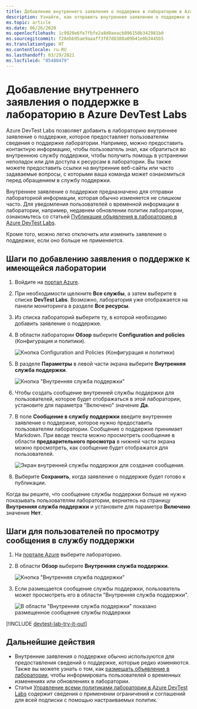 ```yaml
---
title: Добавление внутреннего заявления о поддержке в лабораторию в Azure DevTest Labs
description: Узнайте, как отправить внутреннее заявление о поддержке в лабораторию в Azure DevTest Labs
ms.topic: article
ms.date: 06/26/2020
ms.openlocfilehash: 1c9920e6fe7fbfe2a8d0aeacb896150b342981b0
ms.sourcegitcommit: f28ebb95ae9aaaff3f87d8388a09b41e0b3445b5
ms.translationtype: HT
ms.contentlocale: ru-RU
ms.lasthandoff: 03/29/2021
ms.locfileid: "85480479"
---
```

# <a name="add-an-internal-support-statement-to-a-lab-in-azure-devtest-labs"></a>Добавление внутреннего заявления о поддержке в лабораторию в Azure DevTest Labs

Azure DevTest Labs позволяет добавить в лабораторию внутреннее заявление о поддержке, которое предоставляет пользователям сведения о поддержке лаборатории. Например, можно предоставить контактную информацию, чтобы пользователь знал, как обратиться во внутреннюю службу поддержки, чтобы получить помощь в устранении неполадок или для доступа к ресурсам в лаборатории. Вы также можете предоставить ссылки на внутренние веб-сайты или часто задаваемые вопросы, с которыми ваша команда может ознакомиться перед обращением в службу поддержки.

Внутреннее заявление о поддержке предназначено для отправки лабораторной информации, которая обычно изменяется не слишком часто. Для уведомления пользователей о временной информации в лаборатории, например, недавнем обновлении политик лаборатории, ознакомьтесь со статьей [Публикация объявления в лабораторию в Azure DevTest Labs](devtest-lab-announcements.md).

Кроме того, можно легко отключить или изменить заявление о поддержке, если оно больше не применяется.

## <a name="steps-to-add-a-support-statement-to-an-existing-lab"></a>Шаги по добавлению заявления о поддержке к имеющейся лаборатории

1. Войдите на [портал Azure](https://go.microsoft.com/fwlink/p/?LinkID=525040).
1. При необходимости щелкните **Все службы**, а затем выберите в списке **DevTest Labs**. Возможно, лаборатория уже отображается на панели мониторинга в разделе **Все ресурсы**.
1. Из списка лабораторий выберите ту, в которой необходимо добавить заявление о поддержке.  
1. В области лаборатории **Обзор** выберите **Configuration and policies** (Конфигурация и политики).  

    ![Кнопка Configuration and Policies (Конфигурация и политики)](./media/devtest-lab-internal-support-message/devtestlab-config-and-policies.png)

1. В разделе **Параметры** в левой части экрана выберите **Внутренняя служба поддержки**.

    ![Кнопка "Внутренняя служба поддержки"](./media/devtest-lab-internal-support-message/devtestlab-internal-support.png)

1. Чтобы создать сообщение внутренней службы поддержки для пользователей, которое будет отображаться в этой лаборатории, установите для параметра "Включено" значение **Да**.

1. В поле **Сообщение в службу поддержки** введите внутреннее заявление о поддержке, которое нужно предоставить пользователям лаборатории. Сообщение о поддержке принимает Markdown. При вводе текста можно просмотреть сообщение в области **предварительного просмотра** в нижней части экрана можно просмотреть, как сообщение будет отображатся для пользователей.

    ![Экран внутренней службы поддержки для создания сообщения.](./media/devtest-lab-internal-support-message/devtestlab-add-support-statement.png)


1. Выберите **Сохранить**, когда заявление о поддержке будет готово к публикации.

Когда вы решите, что сообщение службы поддержки больше не нужно показывать пользователям лаборатории, вернитесь на страницу **Внутренняя служба поддержки** и установите для параметра **Включено** значение **Нет**.

## <a name="steps-for-users-to-view-the-support-message"></a>Шаги для пользователей по просмотру сообщения в службу поддержки

1. На [портале Azure](https://go.microsoft.com/fwlink/p/?LinkID=525040) выберите лабораторию.

1. В области **Обзор** выберите **Внутренняя служба поддержки**.  

    ![Кнопка "Внутренняя служба поддержки"](./media/devtest-lab-internal-support-message/devtestlab-internal-support.png)


1. Если размещается сообщение службы поддержки, пользователь может просмотреть его в области "Внутренняя служба поддержки".

    ![В области "Внутренняя служба поддержки" показано размещенное сообщение службы поддержки](./media/devtest-lab-internal-support-message/devtestlab-view-suport-statement.png)

[!INCLUDE [devtest-lab-try-it-out](../../includes/devtest-lab-try-it-out.md)]

## <a name="next-steps"></a>Дальнейшие действия
* Внутренние заявления о поддержке обычно используются для предоставления сведений о поддержке, которые редко изменяются. Также вы можете узнать о том, как [размещать объявление в лаборатории](devtest-lab-announcements.md), чтобы информировать пользователей о временных изменениях или обновлениях в лаборатории.
* Статья [Управление всеми политиками лаборатории в Azure DevTest Labs](devtest-lab-set-lab-policy.md) содержит сведения о применении ограничений и соглашений для всей подписки с помощью настраиваемых политик.